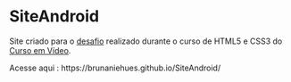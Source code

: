 # SiteAndroid

<p>
    Site criado para o <a href="https://github.com/gustavoguanabara/html-css/blob/master/desafios/modulo-02/d010/desafio-android.pdf">desafio</a> realizado durante o curso de HTML5 e CSS3 do <a href="https://www.cursoemvideo.com/">Curso em Vídeo</a
   >.
  </p>

<p>Acesse aqui : https://brunaniehues.github.io/SiteAndroid/</p>
